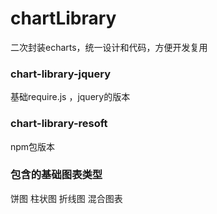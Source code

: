 # chartLibrary
二次封装echarts，统一设计和代码，方便开发复用


### chart-library-jquery
 基础require.js ，jquery的版本

### chart-library-resoft
 npm包版本 


### 包含的基础图表类型
饼图 柱状图  折线图  混合图表 